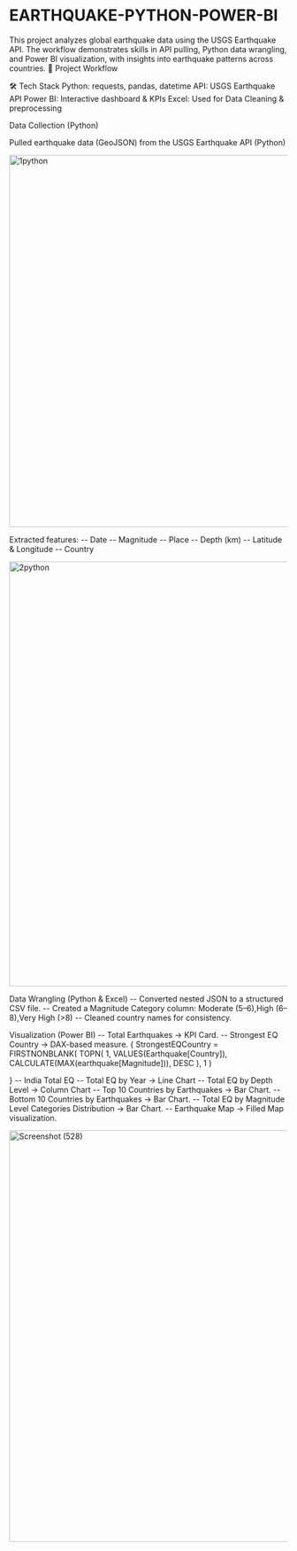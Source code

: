 # EARTHQUAKE-PYTHON-POWER-BI
This project analyzes global earthquake data using the USGS Earthquake API. The workflow demonstrates skills in API pulling, Python data wrangling, and Power BI visualization, with insights into earthquake patterns across countries.
🚀 Project Workflow

🛠️ Tech Stack
Python: requests, pandas, datetime
API: USGS Earthquake API
Power BI: Interactive dashboard & KPIs
Excel: Used for Data Cleaning & preprocessing

Data Collection (Python)

Pulled earthquake data (GeoJSON) from the USGS Earthquake API (Python)


<img width="1493" height="672" alt="1python" src="https://github.com/user-attachments/assets/641b31d8-386a-429d-9ef0-d3efcc4f9b97" />

Extracted features:
-- Date
-- Magnitude
-- Place
-- Depth (km)
-- Latitude & Longitude
-- Country


<img width="1480" height="767" alt="2python" src="https://github.com/user-attachments/assets/b4efce7d-07c1-4fdd-b5f2-8a8b10616b95" />

Data Wrangling (Python & Excel)
-- Converted nested JSON to a structured CSV file.
-- Created a Magnitude Category column:
            Moderate (5–6),High (6–8),Very High (>8)
-- Cleaned country names for consistency.

Visualization (Power BI)
-- Total Earthquakes → KPI Card.
-- Strongest EQ Country → DAX-based measure. 
           { StrongestEQCountry = 
FIRSTNONBLANK(
    TOPN(
        1,
        VALUES(Earthquake[Country]),
        CALCULATE(MAX(earthquake[Magnitude])),
        DESC
    ),
    1
)

}
-- India Total EQ
-- Total EQ by Year → Line Chart
-- Total EQ by Depth Level → Column Chart
-- Top 10 Countries by Earthquakes → Bar Chart.
-- Bottom 10 Countries by Earthquakes → Bar Chart.
-- Total EQ by Magnitude Level Categories Distribution → Bar Chart.
-- Earthquake Map  → Filled Map visualization.



<img width="1346" height="743" alt="Screenshot (528)" src="https://github.com/user-attachments/assets/a709d6eb-39c0-4cd0-b00a-db653a392ac9" />
